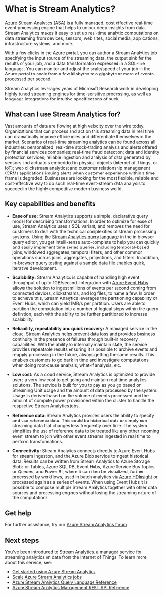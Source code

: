 <properties 
    pageTitle="Introduction to Stream Analytics | Microsoft Azure" 
    description="Learn about Stream Analytics, a managed service that helps you analyze streaming data from the Internet of Things (IoT) in real-time." 
    keywords="analytics as a service, managed services, stream processing, streaming analytics, what is stream analytics"
    services="stream-analytics" 
    documentationCenter="" 
    authors="jeffstokes72" 
    manager="paulettm" 
    editor="cgronlun"/>

<tags 
    ms.service="stream-analytics" 
    ms.devlang="na" 
    ms.topic="article" 
    ms.tgt_pltfrm="na" 
    ms.workload="data-services" 
    ms.date="12/04/2015" 
    ms.author="jeffstok"/>


# What is Stream Analytics?
Azure Stream Analytics (ASA) is a fully managed, cost effective real-time event processing engine that helps to unlock deep insights from data. Stream Analytics makes it easy to set up real-time analytic computations on data streaming from devices, sensors, web sites, social media, applications, infrastructure systems, and more.

With a few clicks in the Azure portal, you can author a Stream Analytics job specifying the input source of the streaming data, the output sink for the results of your job, and a data transformation expressed in a SQL-like language. You can monitor and adjust the scale/speed of your job in the Azure portal to scale from a few kilobytes to a gigabyte or more of events processed per second.

Stream Analytics leverages years of Microsoft Research work in developing highly tuned streaming engines for time-sensitive processing, as well as language integrations for intuitive specifications of such.

## What can I use Stream Analytics for?
Vast amounts of data are flowing at high velocity over the wire today. Organizations that can process and act on this streaming data in real time can dramatically improve efficiencies and differentiate themselves in the market. Scenarios of real-time streaming analytics can be found across all industries: personalized, real-time stock-trading analysis and alerts offered by financial services companies; real-time fraud detection; data and identity protection services; reliable ingestion and analysis of data generated by sensors and actuators embedded in physical objects (Internet of Things, or IoT); web clickstream analytics; and customer relationship management (CRM) applications issuing alerts when customer experience within a time frame is degraded. Businesses are looking for the most flexible, reliable and cost-effective way to do such real-time event-stream data analysis to succeed in the highly competitive modern business world.

## Key capabilities and benefits
* **Ease of use:** Stream Analytics supports a simple, declarative query model for describing transformations. In order to optimize for ease of use, Stream Analytics uses a SQL variant, and removes the need for customers to deal with the technical complexities of stream processing systems. Using the [Stream Analytics query language](https://msdn.microsoft.com/library/azure/dn834998.aspx) in the in browser query editor, you get intelli-sense auto-complete to help you can quickly and easily implement time series queries, including temporal-based joins, windowed aggregates, temporal filters, and other common operations such as joins, aggregates, projections, and filters. In addition, in-browser query testing against a sample data file enables quick, iterative development.  

* **Scalability:** Stream Analytics is capable of handling high event throughput of up to 1GB/second. Integration with [Azure Event Hubs](https://azure.microsoft.com/services/event-hubs/) allows the solution to ingest millions of events per second coming from connected devices, clickstreams, and log files, to name a few. In order to achieve this, Stream Analytics leverages the partitioning capability of Event Hubs, which can yield 1MB/s per partition. Users are able to partition the computation into a number of logical steps within the query definition, each with the ability to be further partitioned to increase scalability.  

* **Reliability, repeatability and quick recovery:** A managed service in the cloud, Stream Analytics helps prevent data loss and provides business continuity in the presence of failures through built-in recovery capabilities. With the ability to internally maintain state, the service provides repeatable results ensuring it is possible to archive events and reapply processing in the future, always getting the same results. This enables customers to go back in time and investigate computations when doing root-cause analysis, what-if analysis, etc.  

* **Low cost:** As a cloud service, Stream Analytics is optimized to provide users a very low cost to get going and maintain real-time analytics solutions. The service is built for you to pay as you go based on Streaming Unit usage and the amount of data processed by the system. Usage is derived based on the volume of events processed and the amount of compute power provisioned within the cluster to handle the respective Stream Analytics jobs.  

* **Reference data:** Stream Analytics provides users the ability to specify and use reference data. This could be historical data or simply non-streaming data that changes less frequently over time. The system simplifies the use of reference data to be treated like any other incoming event stream to join with other event streams ingested in real time to perform transformations.  

* **Connectivity:** Stream Analytics connects directly to Azure Event Hubs for stream ingestion, and the Azure Blob service to ingest historical data. Results can be written from Stream Analytics to Azure Storage Blobs or Tables, Azure SQL DB, Event Hubs, Azure Service Bus Topics or Queues, and Power BI, where it can then be visualized, further processed by workflows, used in batch analytics via [Azure HDInsight](https://azure.microsoft.com/services/hdinsight/) or processed again as a series of events. When using Event Hubs it is possible to compose multiple Stream Analytics together with other data sources and processing engines without losing the streaming nature of the computations.  


## Get help
For further assistance, try our [Azure Stream Analytics forum](https://social.msdn.microsoft.com/Forums/en-US/home?forum=AzureStreamAnalytics)

## Next steps
You've been introduced to Stream Analytics, a managed service for streaming analytics on data from the Internet of Things. To learn more about this service, see:

* [Get started using Azure Stream Analytics](stream-analytics-get-started.md)
* [Scale Azure Stream Analytics jobs](stream-analytics-scale-jobs.md)
* [Azure Stream Analytics Query Language Reference](https://msdn.microsoft.com/library/azure/dn834998.aspx)
* [Azure Stream Analytics Management REST API Reference](https://msdn.microsoft.com/library/azure/dn835031.aspx)

